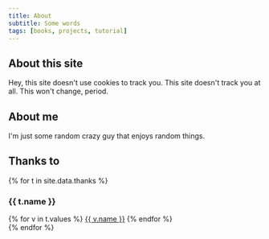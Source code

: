 ```yaml
---
title: About
subtitle: Some words
tags: [books, projects, tutorial]
---
```

## About this site

Hey, this site doesn't use cookies to track you. This site doesn't track you at all. This won't change, period.

## About me

I'm just some random crazy guy that enjoys random things.

## Thanks to

{% for t in site.data.thanks %}
<h3>{{ t.name }}</h3>
<div class="list-group list-group-horizontal">
{% for v in t.values %}
<a href="{{ v.url }}" target="_blank" class="list-group-item list-group-item-action">{{ v.name }}</a>
{% endfor %}
</div>
{% endfor %}